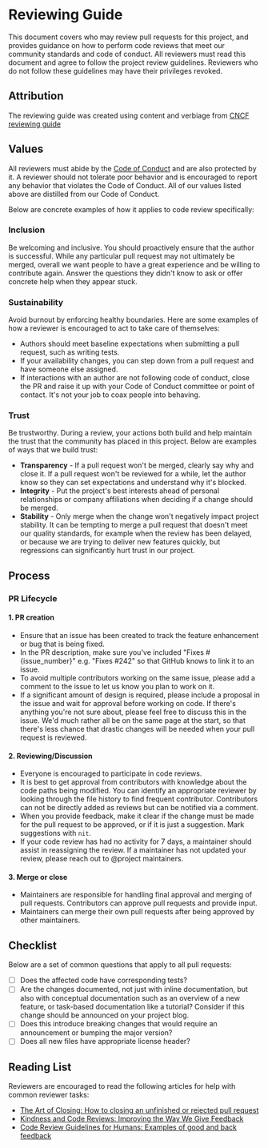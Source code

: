 # Reviewing Guide

This document covers who may review pull requests for this project, and provides guidance on how to perform code reviews that meet our community standards and code of conduct. All reviewers must read this document and agree to follow the project review guidelines. Reviewers who do not follow these guidelines may have their privileges revoked.

## Attribution

The reviewing guide was created using content and verbiage from [CNCF reviewing guide]( https://contribute.cncf.io/maintainers/github/templates/recommended/reviewing/)

## Values

All reviewers must abide by the [Code of Conduct](CODE_OF_CONDUCT.md) and are also protected by it. A reviewer should not tolerate poor behavior and is encouraged to report any behavior that violates the Code of Conduct. All of our values listed above are distilled from our Code of Conduct.

Below are concrete examples of how it applies to code review specifically:

### Inclusion

Be welcoming and inclusive. You should proactively ensure that the author is successful. While any particular pull request may not ultimately be merged, overall we want people to have a great experience and be willing to contribute again. Answer the questions they didn't know to ask or offer concrete help when they appear stuck.

### Sustainability

Avoid burnout by enforcing healthy boundaries. Here are some examples of how a reviewer is encouraged to act to take care of themselves:

* Authors should meet baseline expectations when submitting a pull request, such as writing tests.
* If your availability changes, you can step down from a pull request and have someone else assigned.
* If interactions with an author are not following code of conduct, close the PR and raise it up with your Code of Conduct committee or point of contact. It's not your job to coax people into behaving.

### Trust

Be trustworthy. During a review, your actions both build and help maintain the trust that the community has placed in this project. Below are examples of ways that we build trust:

* **Transparency** - If a pull request won't be merged, clearly say why and close it. If a pull request won't be reviewed for a while, let the author know so they can set expectations and understand why it's blocked.
* **Integrity** - Put the project's best interests ahead of personal relationships or company affiliations when deciding if a change should be merged.
* **Stability** - Only merge when the change won't negatively impact project stability. It can be tempting to merge a pull request that doesn't meet our quality standards, for example when the review has been delayed, or because we are trying to deliver new features quickly, but regressions can significantly hurt trust in our project.

## Process

### PR Lifecycle

#### 1. PR creation

* Ensure that an issue has been created to track the feature enhancement or bug that is being fixed.
* In the PR description, make sure you've included "Fixes #{issue_number}" e.g. "Fixes #242" so that GitHub knows to link it to an issue.
* To avoid multiple contributors working on the same issue, please add a comment to the issue to let us know you plan to work on it.
* If a significant amount of design is required, please include a proposal in the issue and wait for approval before working on code. If there's anything you're not sure about, please feel free to discuss this in the issue. We'd much rather all be on the same page at the start, so that there's less chance that drastic changes will be needed when your pull request is reviewed.

#### 2. Reviewing/Discussion

* Everyone is encouraged to participate in code reviews.
* It is best to get approval from contributors with knowledge about the code paths being modified. You can identify an appropriate reviewer by looking through the file history to find frequent contributor. Contributors can not be directly added as reviews but can be notified via a comment.
* When you provide feedback, make it clear if the change must be made for the pull request to be approved, or if it is just a suggestion. Mark suggestions with `nit`.
* If your code review has had no activity for 7 days, a maintainer should assist in reassigning the review.  If a maintainer has not updated your review, please reach out to @project maintainers.

#### 3. Merge or close

* Maintainers are responsible for handling final approval and merging of pull requests. Contributors can approve pull requests and provide input.
* Maintainers can merge their own pull requests after being approved by other maintainers.

## Checklist

Below are a set of common questions that apply to all pull requests:

- [ ] Does the affected code have corresponding tests?
- [ ] Are the changes documented, not just with inline documentation, but also with conceptual documentation such as an overview of a new feature, or task-based documentation like a tutorial? Consider if this change should be announced on your project blog.
- [ ] Does this introduce breaking changes that would require an announcement or bumping the major version?
- [ ] Does all new files have appropriate license header?

## Reading List

Reviewers are encouraged to read the following articles for help with common reviewer tasks:

* [The Art of Closing: How to closing an unfinished or rejected pull request](https://blog.jessfraz.com/post/the-art-of-closing/)
* [Kindness and Code Reviews: Improving the Way We Give Feedback](https://product.voxmedia.com/2018/8/21/17549400/kindness-and-code-reviews-improving-the-way-we-give-feedback)
* [Code Review Guidelines for Humans: Examples of good and back feedback](https://phauer.com/2018/code-review-guidelines/#code-reviews-guidelines-for-the-reviewer)
